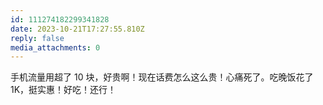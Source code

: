 ```yaml
---
id: 111274182299341828
date: 2023-10-21T17:27:55.810Z
reply: false
media_attachments: 0
---
```


手机流量用超了 10 块，好贵啊！现在话费怎么这么贵！心痛死了。吃晚饭花了 1K，挺实惠！好吃！还行！

